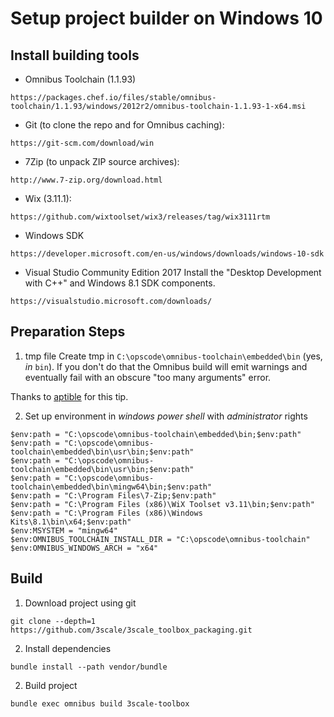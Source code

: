 Setup project builder on Windows 10
===================================

Install building tools
----------------------

* Omnibus Toolchain (1.1.93)

```
https://packages.chef.io/files/stable/omnibus-toolchain/1.1.93/windows/2012r2/omnibus-toolchain-1.1.93-1-x64.msi
```

* Git (to clone the repo and for Omnibus caching):

```
https://git-scm.com/download/win
```

* 7Zip (to unpack ZIP source archives):

```
http://www.7-zip.org/download.html
```

* Wix (3.11.1):

```
https://github.com/wixtoolset/wix3/releases/tag/wix3111rtm
```

* Windows SDK

```
https://developer.microsoft.com/en-us/windows/downloads/windows-10-sdk
```

* Visual Studio Community Edition 2017
Install the "Desktop Development with C++" and Windows 8.1 SDK components.

```
https://visualstudio.microsoft.com/downloads/
```

Preparation Steps
-----------------

1. tmp file
Create tmp in `C:\opscode\omnibus-toolchain\embedded\bin` (yes, *in* `bin`). If
you don't do that the Omnibus build will emit warnings and eventually fail with
an obscure "too many arguments" error.

Thanks to [aptible](https://github.com/aptible/omnibus-aptible-toolbelt/blob/master/doc/WINDOWS.md) for this tip.

2. Set up environment in *windows power shell* with *administrator* rights

```
$env:path = "C:\opscode\omnibus-toolchain\embedded\bin;$env:path"
$env:path = "C:\opscode\omnibus-toolchain\embedded\bin\usr\bin;$env:path"
$env:path = "C:\opscode\omnibus-toolchain\embedded\bin\usr\bin;$env:path"
$env:path = "C:\opscode\omnibus-toolchain\embedded\bin\mingw64\bin;$env:path"
$env:path = "C:\Program Files\7-Zip;$env:path"
$env:path = "C:\Program Files (x86)\WiX Toolset v3.11\bin;$env:path"
$env:path = "C:\Program Files (x86)\Windows Kits\8.1\bin\x64;$env:path"
$env:MSYSTEM = "mingw64"
$env:OMNIBUS_TOOLCHAIN_INSTALL_DIR = "C:\opscode\omnibus-toolchain"
$env:OMNIBUS_WINDOWS_ARCH = "x64"
```

Build
-----

1. Download project using git

```
git clone --depth=1 https://github.com/3scale/3scale_toolbox_packaging.git
```

2. Install dependencies

```
bundle install --path vendor/bundle
```

2. Build project
```
bundle exec omnibus build 3scale-toolbox
```
